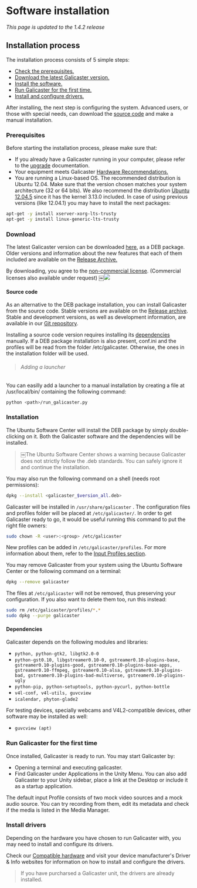 Software installation
=====================

*This page is updated to the 1.4.2 release*

Installation process
--------------------
The installation process consists of 5 simple steps:

* [Check the prerequisites.](#prerequisites)
* [Download the latest Galicaster version.](#download)
* [Install the software.](#installation)
* [Run Galicaster for the first time.](#run-galicaster-for-the-first-time)
* [Install and configure drivers.](#install-drivers)

After installing, the next step is configuring the system.
Advanced users, or those with special needs, can download the [source code](https://github.com/teltek/Galicaster) and make a manual installation.

### Prerequisites
Before starting the installation process, please make sure that:

* If you already have a Galicaster running in your computer, please refer to the [upgrade](SoftwareInstallation/UpgradingFromOlderVersions.md) documentation.
* Your equipment meets Galicaster [Hardware Recommendations.](HardwareRecommendations.md)
* You are running a Linux-based OS. The recommended distribution is Ubuntu 12.04. Make sure that the version chosen matches your system architecture (32 or 64 bits). We also recommend the distribution [Ubuntu 12.04.5](http://releases.ubuntu.com/12.04/) since it has the kernel 3.13.0 included. In case of using previous versions (like 12.04.1) you may have to install the next packages:

```bash
apt-get -y install xserver-xorg-lts-trusty
apt-get -y install linux-generic-lts-trusty
```

### Download
The latest Galicaster version can be downloaded [here](http://webfiler.teltek.es/webfiler/galicaster/galicaster_1.4.1_all.deb), as a DEB package. Older versions and information about the new features that each of them included are available on the [Release Archive.]()

By downloading, you agree to the [non-commercial license](http://creativecommons.org/licenses/by-nc-sa/3.0/). (Commercial licenses also available under request) ￼![](http://i.creativecommons.org/l/by-nc-sa/3.0/80x15.png)

#### Source code
As an alternative to the DEB package installation, you can install Galicaster from the source code. Stable versions are available on the [Release archive](). Stable and development versions, as well as development information, are available in our [Git repository](http://github.com/teltek/Galicaster).

Installing a source code version requires installing its [dependencies](#dependencies) manually.
If a DEB package installation is also present, conf.ini and the profiles will be read from the folder /etc/galicaster. Otherwise, the ones in the installation folder will be used.

> ###### Adding a launcher
You can easilly add a launcher to a manual installation by creating a file at /usr/local/bin/ containing the following command:
```bash
python <path>/run_galicaster.py
```

### Installation

 The Ubuntu Software Center will install the DEB package by simply double-clicking on it. Both the Galicaster software and the dependencies will be installed.

> ￼The Ubuntu Software Center shows a warning because Galicaster does not strictly follow the .deb standards. You can safely ignore it and continue the installation.

You may also run the following command on a shell (needs root permissions):

```bash
dpkg --install <galicaster_$version_all.deb>
```
Galicaster will be installed in `/usr/share/galicaster` . The configuration files and profiles folder will be placed at `/etc/galicaster/`. In order to get Galicaster ready to go, it would be useful running this command to put the right file owners:
```bash
sudo chown -R <user>:<group> /etc/galicaster
```
New profiles can be added in `/etc/galicaster/profiles`. For more information about them, refer to the [Input Profiles section](GalicasterConfiguration/InputProfiles.md).

You may remove Galicaster from your system using the Ubuntu Software Center or the following command on a terminal:
```bash
dpkg --remove galicaster
```
The files at `/etc/galicaster` will not be removed, thus preserving your configuration. If you also want to delete them too, run this instead:

```bash
sudo rm /etc/galicaster/profiles/*.*
sudo dpkg --purge galicaster
```
#### Dependencies

Galicaster depends on the following modules and libraries:

* `python, python-gtk2, libgtk2.0-0`
* `python-gst0.10, libgstreamer0.10-0, gstreamer0.10-plugins-base, gstreamer0.10-plugins-good, gstreamer0.10-plugins-base-apps, gstreamer0.10-ffmpeg, gstreamer0.10-alsa, gstreamer0.10-plugins-bad, gstreamer0.10-plugins-bad-multiverse, gstreamer0.10-plugins-ugly`
* `python-pip, python-setuptools, python-pycurl, python-bottle`
* `v4l-conf, v4l-utils, guvcview`
* `icalendar, phyton-glade2`

For testing devices, specially webcams and V4L2-compatible devices, other software may be installed as well:

* `guvcview (apt)`

### Run Galicaster for the first time
Once installed, Galicaster is ready to run. You may start Galicaster by:

* Opening a terminal and executing galicaster.
* Find Galicaster under Applications in the Unity Menu.
You can also add Galicaster to your Unity sidebar, place a link at the Desktop or include it as a startup application.

The default input Profile consists of two mock video sources and a mock audio source. You can try recording from them, edit its metadata and check if the media is listed in the Media Manager.


### Install drivers
Depending on the hardware you have chosen to run Galicaster with, you may need to install and configure its drivers.

Check our [Compatible hardware](HardwareRecommendations/CompatibleHardware.md) and visit your device manufacturer's Driver & Info websites for information on how to install and configure the drivers.

> If you have purcharsed a Galicaster unit, the drivers are already installed.
